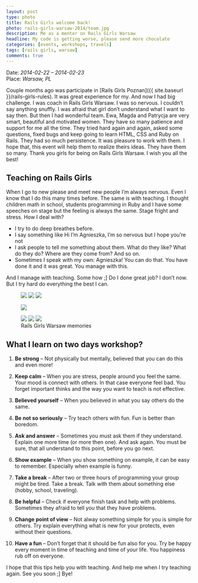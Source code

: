 ```yaml
---
layout: post
type: photo
title: Rails Girls welcome back!
photo: rails-girls-warsaw-2014/team.jpg
description: Me as a mentor on Rails Girls Warsaw
headline: My code is getting worse, please send more chocolate
categories: [events, workshops, travels]
tags: [rails girls, warsaw]
comments: true
---
```


Date: *2014-02-22 – 2014-02-23*<br>
Place: *Warsaw, PL*

Couple months ago was participate in [Rails Girls Poznan]({{ site.baseurl }}/rails-girls-rules). It was great experience for my. And now I had big challenge. I was coach in Rails Girls Warsaw. I was so nervous. I couldn’t say anything snuffly. I was afraid that girl don’t understand what I want to say then. But then I had wonderful team. Ewa, Magda and Patrycja are very smart, beautiful and motivated women. They have so many patience and support for me all the time. They tried hard again and again, asked some questions, fixed bugs and keep going to learn HTML, CSS and Ruby on Rails. They had so much persistence. It was pleasure to work with them. I hope that, this event will help them to realize theirs ideas. They have them so many. Thank you girls for being on Rails Girls Warsaw. I wish you all the best!

## Teaching on Rails Girls

When I go to new please and meet new people I’m always nervous. Even I know that I do this many times before. The same is with teaching. I thought children math in school, students programming in Ruby and I have some speeches on stage but the feeling is always the same. Stage fright and stress. How I deal with?

- I try to do deep breathes before.
- I say something like Hi I’m Agnieszka, I’m so nervous but I hope you’re not
- I ask people to tell me something about them. What do they like? What do they do? Where are they come from? And so on.
- Sometimes I speak with my own: Agnieszka! You can do that. You have done it and it was great. You manage with this.

And I manage with teaching. Some how ;]
Do I done great job? I don’t now. But I try hard do everything the best I can.

<figure class="third">
  <a href="{{ site.baseurl_root }}/images/rails-girls-warsaw-2014/learning.jpg"><img src="{{ site.baseurl_root }}/images/rails-girls-warsaw-2014/learning.jpg"></a>
  <a href="{{ site.baseurl_root }}/images/rails-girls-warsaw-2014/food.jpg"><img src="{{ site.baseurl_root }}/images/rails-girls-warsaw-2014/food.jpg"></a>
  <a href="{{ site.baseurl_root }}/images/rails-girls-warsaw-2014/learning2.jpg"><img src="{{ site.baseurl_root }}/images/rails-girls-warsaw-2014/learning2.jpg"></a>
</figure>
<figure>
  <a href="{{ site.baseurl_root }}/images/rails-girls-warsaw-2014/all.jpg"><img src="{{ site.baseurl_root }}/images/rails-girls-warsaw-2014/all.jpg"></a>
</figure>
<figure class="third">
  <a href="{{ site.baseurl_root }}/images/rails-girls-warsaw-2014/mentors.jpg"><img src="{{ site.baseurl_root }}/images/rails-girls-warsaw-2014/mentors.jpg"></a>
  <a href="{{ site.baseurl_root }}/images/rails-girls-warsaw-2014/pictures.jpg"><img src="{{ site.baseurl_root }}/images/rails-girls-warsaw-2014/pictures.jpg"></a>
  <a href="{{ site.baseurl_root }}/images/rails-girls-warsaw-2014/team.jpg"><img src="{{ site.baseurl_root }}/images/rails-girls-warsaw-2014/team.jpg"></a>
  <figcaption>Rails Girls Warsaw memories</figcaption>
</figure>

## What I learn on two days workshop?

1. **Be strong** – Not physically but mentally, believed that you can do this and even more!

2. **Keep calm** – When you are stress, people around you feel the same. Your mood is connect with others. In that case everyone feel bad. You forget important thinks and the way you want to teach is not effective.

3. **Believed yourself** – When you believed in what you say others do the same.

4. **Be not so seriously** – Try teach others with fun. Fun is better than boredom.

5. **Ask and answer** – Sometimes you must ask them if they understand. Explain one more time (or more then one). And ask again. You must be sure, that all understand to this point, before you go next.

6. **Show example** – When you show something on example, it can be easy to remember. Especially when example is funny.

7. **Take a break** – After two or three hours of programming your group might be tired. Take a break. Talk with them about something else (hobby, school, traveling).

8. **Be helpful** – Check if everyone finish task and help with problems. Sometimes they afraid to tell you that they have problems.

9. **Change point of view** – Not alway something simple for you is simple for others. Try explain everything what is new for your protects, even without their questions.

10. **Have a fun** – Don’t forget that it should be fun also for you. Try be happy every moment in time of teaching and time of your life. You happiness rub off on everyone.

I hope that this tips help you with teaching. And help me when I try teaching again.
See you soon ;] Bye!
